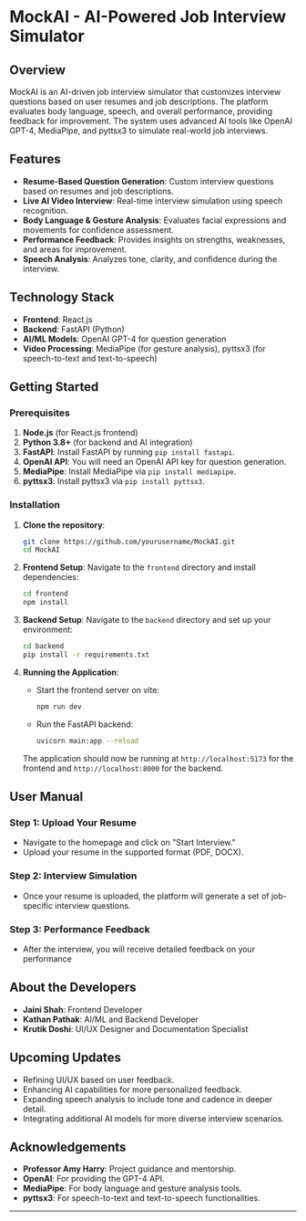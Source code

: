 # MockAI - AI-Powered Job Interview Simulator

## Overview

MockAI is an AI-driven job interview simulator that customizes interview questions based on user resumes and job descriptions. The platform evaluates body language, speech, and overall performance, providing feedback for improvement. The system uses advanced AI tools like OpenAI GPT-4, MediaPipe, and pyttsx3 to simulate real-world job interviews.

## Features

- **Resume-Based Question Generation**: Custom interview questions based on resumes and job descriptions.
- **Live AI Video Interview**: Real-time interview simulation using speech recognition.
- **Body Language & Gesture Analysis**: Evaluates facial expressions and movements for confidence assessment.
- **Performance Feedback**: Provides insights on strengths, weaknesses, and areas for improvement.
- **Speech Analysis**: Analyzes tone, clarity, and confidence during the interview.

## Technology Stack

- **Frontend**: React.js
- **Backend**: FastAPI (Python)
- **AI/ML Models**: OpenAI GPT-4 for question generation
- **Video Processing**: MediaPipe (for gesture analysis), pyttsx3 (for speech-to-text and text-to-speech)

## Getting Started

### Prerequisites

1. **Node.js** (for React.js frontend)
2. **Python 3.8+** (for backend and AI integration)
3. **FastAPI**: Install FastAPI by running `pip install fastapi`.
4. **OpenAI API**: You will need an OpenAI API key for question generation.
5. **MediaPipe**: Install MediaPipe via `pip install mediapipe`.
6. **pyttsx3**: Install pyttsx3 via `pip install pyttsx3`.

### Installation

1. **Clone the repository**:

   ```bash
   git clone https://github.com/yourusername/MockAI.git
   cd MockAI
   ```

2. **Frontend Setup**:
   Navigate to the `frontend` directory and install dependencies:

   ```bash
   cd frontend
   npm install
   ```

3. **Backend Setup**:
   Navigate to the `backend` directory and set up your environment:

   ```bash
   cd backend
   pip install -r requirements.txt
   ```

4. **Running the Application**:

   - Start the frontend server on vite:
     ```bash
     npm run dev
     ```
   - Run the FastAPI backend:
     ```bash
     uvicorn main:app --reload
     ```

   The application should now be running at `http://localhost:5173` for the frontend and `http://localhost:8000` for the backend.

## User Manual

### Step 1: Upload Your Resume

- Navigate to the homepage and click on "Start Interview."
- Upload your resume in the supported format (PDF, DOCX).

### Step 2: Interview Simulation

- Once your resume is uploaded, the platform will generate a set of job-specific interview questions.

### Step 3: Performance Feedback

- After the interview, you will receive detailed feedback on your performance

## About the Developers

- **Jaini Shah**: Frontend Developer
- **Kathan Pathak**: AI/ML and Backend Developer
- **Krutik Doshi**: UI/UX Designer and Documentation Specialist

## Upcoming Updates

- Refining UI/UX based on user feedback.
- Enhancing AI capabilities for more personalized feedback.
- Expanding speech analysis to include tone and cadence in deeper detail.
- Integrating additional AI models for more diverse interview scenarios.

## Acknowledgements

- **Professor Amy Harry**: Project guidance and mentorship.
- **OpenAI**: For providing the GPT-4 API.
- **MediaPipe**: For body language and gesture analysis tools.
- **pyttsx3**: For speech-to-text and text-to-speech functionalities.

---
